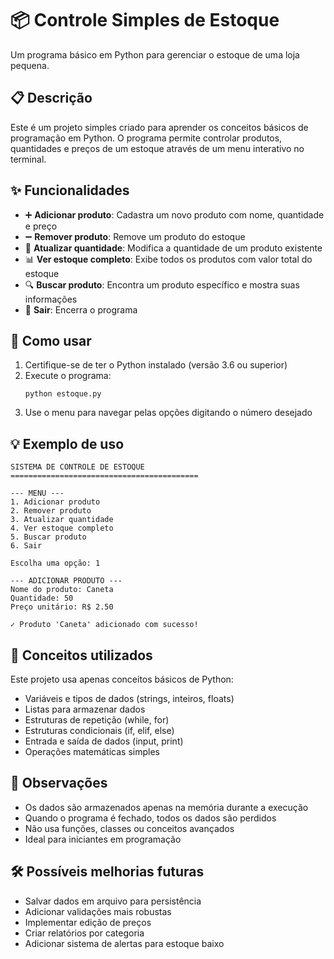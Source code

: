 # 📦 Controle Simples de Estoque

Um programa básico em Python para gerenciar o estoque de uma loja pequena.

## 📋 Descrição

Este é um projeto simples criado para aprender os conceitos básicos de programação em Python. O programa permite controlar produtos, quantidades e preços de um estoque através de um menu interativo no terminal.

## ✨ Funcionalidades

- ➕ **Adicionar produto**: Cadastra um novo produto com nome, quantidade e preço
- ➖ **Remover produto**: Remove um produto do estoque
- 🔄 **Atualizar quantidade**: Modifica a quantidade de um produto existente
- 📊 **Ver estoque completo**: Exibe todos os produtos com valor total do estoque
- 🔍 **Buscar produto**: Encontra um produto específico e mostra suas informações
- 🚪 **Sair**: Encerra o programa

## 🚀 Como usar

1. Certifique-se de ter o Python instalado (versão 3.6 ou superior)
2. Execute o programa:
   ```
   python estoque.py
   ```
3. Use o menu para navegar pelas opções digitando o número desejado

## 💡 Exemplo de uso

```
SISTEMA DE CONTROLE DE ESTOQUE
==========================================

--- MENU ---
1. Adicionar produto
2. Remover produto
3. Atualizar quantidade
4. Ver estoque completo
5. Buscar produto
6. Sair

Escolha uma opção: 1

--- ADICIONAR PRODUTO ---
Nome do produto: Caneta
Quantidade: 50
Preço unitário: R$ 2.50

✓ Produto 'Caneta' adicionado com sucesso!
```

## 🎯 Conceitos utilizados

Este projeto usa apenas conceitos básicos de Python:
- Variáveis e tipos de dados (strings, inteiros, floats)
- Listas para armazenar dados
- Estruturas de repetição (while, for)
- Estruturas condicionais (if, elif, else)
- Entrada e saída de dados (input, print)
- Operações matemáticas simples

## 📝 Observações

- Os dados são armazenados apenas na memória durante a execução
- Quando o programa é fechado, todos os dados são perdidos
- Não usa funções, classes ou conceitos avançados
- Ideal para iniciantes em programação

## 🛠️ Possíveis melhorias futuras

- Salvar dados em arquivo para persistência
- Adicionar validações mais robustas
- Implementar edição de preços
- Criar relatórios por categoria
- Adicionar sistema de alertas para estoque baixo

